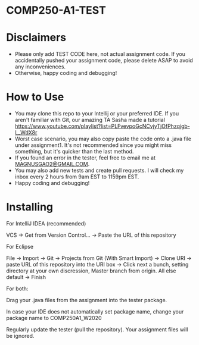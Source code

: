 # COMP250-A1-TEST
# Disclaimers
- Please only add TEST CODE here, not actual assignment code. If you accidentally pushed your assignment code, please delete ASAP to avoid any inconveniences.
- Otherwise, happy coding and debugging!
# How to Use
- You may clone this repo to your Intellij or your preferred IDE. If you aren't familiar with Git, our amazing TA Sasha made a tutorial https://www.youtube.com/playlist?list=PLFvevpoGcNCvjyTjOfPhzqjgb-L_WdX8r
- Worst case scenario, you may also copy paste the code onto a .java file under assignment1. It's not recommended since you might miss something, but it's quicker than the last method.
- If you found an error in the tester, feel free to email me at MAGNUSGAO2@GMAIL.COM. 
- You may also add new tests and create pull requests. I will check my inbox every 2 hours from 9am EST to 1159pm EST. 
- Happy coding and debugging!

# Installing
For IntelliJ IDEA (recommended)

VCS -> Get from Version Control... -> Paste the URL of this repository

For Eclipse

File -> Import -> Git -> Projects from Git (With Smart Import) -> Clone URI -> paste URL of this repository into the URI box -> Click next a bunch, setting directory at your own discression, Master branch from origin. All else default -> Finish

For both:

Drag your .java files from the assignment into the tester package.

In case your IDE does not automatically set package name, change your package name to COMP250A1_W2020

Regularly update the tester (pull the repository). Your assignment files will be ignored.
